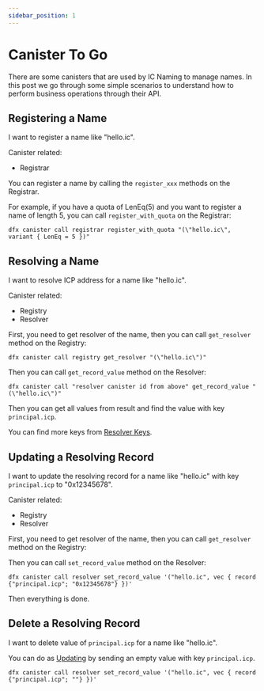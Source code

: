 ```yaml
---
sidebar_position: 1
---
```


# Canister To Go

There are some canisters that are used by IC Naming to manage names. In this post we go through some simple scenarios to
understand how to perform business operations through their API.

## Registering a Name

I want to register a name like "hello.ic".

Canister related:

- Registrar

You can register a name by calling the `register_xxx` methods on the Registrar.

For example, if you have a quota of LenEq(5) and you want to register a name of length 5, you can
call `register_with_quota` on the Registrar:

```shell
dfx canister call registrar register_with_quota "(\"hello.ic\", variant { LenEq = 5 })"
```

## Resolving a Name

I want to resolve ICP address for a name like "hello.ic".

Canister related:

- Registry
- Resolver

First, you need to get resolver of the name, then you can call `get_resolver` method on the Registry:

```shell
dfx canister call registry get_resolver "(\"hello.ic\")"
```

Then you can call `get_record_value` method on the Resolver:

```shell
dfx canister call "resolver canister id from above" get_record_value "(\"hello.ic\")"
```

Then you can get all values from result and find the value with key `principal.icp`.

You can find more keys from [Resolver Keys](ResolverKeys).

## Updating a Resolving Record

I want to update the resolving record for a name like "hello.ic" with key `principal.icp` to "0x12345678".

Canister related:

- Registry
- Resolver

First, you need to get resolver of the name, then you can call `get_resolver` method on the Registry:

Then you can call `set_record_value` method on the Resolver:

```shell
dfx canister call resolver set_record_value '("hello.ic", vec { record {"principal.icp"; "0x12345678"} })'
```

Then everything is done.

## Delete a Resolving Record

I want to delete value of `principal.icp` for a name like "hello.ic".

You can do as [Updating](#updating-a-resolving-record) by sending an empty value with key `principal.icp`.

```shell
dfx canister call resolver set_record_value '("hello.ic", vec { record {"principal.icp"; ""} })'
```

